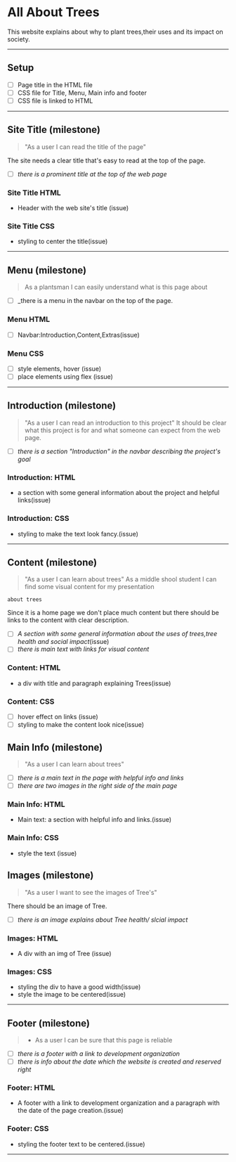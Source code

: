 # All About Trees

<!---only `must have` user stories need to be in the development strategy --->

This website explains about why to plant trees,their uses and its impact on
society.

---

## Setup

- [ ] Page title in the HTML file
- [ ] CSS file for Title, Menu, Main info and footer
- [ ] CSS file is linked to HTML

---

<!--
  all issues for this user story have a `for: site title` label

  this section can be copy-pasted into an issue on the project board

  you can add more labels to these issues (`html`, `css`, `documentation`, ...)
-->

<!-- issue title -->

## Site Title (milestone)

<!-- user story -->

> "As a user I can read the title of the page"

<!-- detailed description -->

The site needs a clear title that's easy to read at the top of the page.

<!-- acceptance criteria -->

- [ ] _there is a prominent title at the top of the web page_

<!-- code you think you will need -->

### Site Title HTML

- Header with the web site's title (issue)

### Site Title CSS

- styling to center the title(issue)

---

## Menu (milestone)

> As a plantsman I can easily understand what is this page about

- [ ] \_there is a menu in the navbar on the top of the page.

### Menu HTML

-[ ] Navbar:Introduction,Content,Extras(issue)

### Menu CSS

- [ ] style elements, hover (issue)
- [ ] place elements using flex (issue)

---

## Introduction (milestone)

> "As a user I can read an introduction to this project" It should be clear what
> this project is for and what someone can expect from the web page.

- [ ] _there is a section "Introduction" in the navbar describing the project's
      goal_

### Introduction: HTML

- a section with some general information about the project and helpful
  links(issue)

### Introduction: CSS

- styling to make the text look fancy.(issue)

---

## Content (milestone)

> "As a user I can learn about trees" As a middle shool student I can find some
> visual content for my presentation

    about trees

Since it is a home page we don't place much content but there should be links to
the content with clear description.

- [ ] _A section with some general information about the uses of trees,tree
      health and social impact_(issue)
- [ ] _there is main text with links for visual content_

### Content: HTML

- a div with title and paragraph explaining Trees(issue)

### Content: CSS

- [ ] hover effect on links (issue)
- [ ] styling to make the content look nice(issue)

<!--## Extra Info (milestone)

> "As a user I can learn even more about trees" Some more links for students who
> want to go beyond the basics.

- [ ] _there is an aside with links for further reading_

### Extra Info: HTML

- An aside with links for digging deeper, some helpful text and a reference link
  (issue)

### Extra Info: CSS

- styling to position the aside (issue)
- styling to style the text (issue)
-->

## Main Info (milestone)

> "As a user I can learn about trees"

- [ ] _there is a main text in the page with helpful info and links_
- [ ] _there are two images in the right side of the main page_

### Main Info: HTML

- Main text: a section with helpful info and links.(issue)

### Main Info: CSS

- style the text (issue)

## Images (milestone)

> "As a user I want to see the images of Tree's"

There should be an image of Tree.

- [ ] _there is an image explains about Tree health/ slcial impact_

### Images: HTML

- A div with an img of Tree (issue)

### Images: CSS

- styling the div to have a good width(issue)
- style the image to be centered(issue)

---

## Footer (milestone)

> - As a user I can be sure that this page is reliable

- [ ] _there is a footer with a link to development organization_
- [ ] _there is info about the date which the website is created and reserved
      right_

### Footer: HTML

- A footer with a link to development organization and a paragraph with the date
  of the page creation.(issue)

### Footer: CSS

- styling the footer text to be centered.(issue)

---
